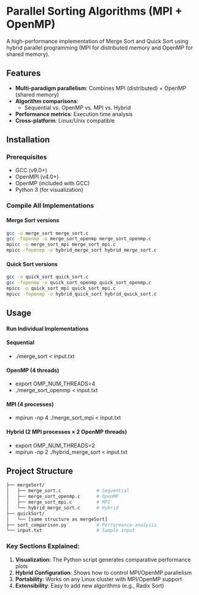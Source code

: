 # Parallel Sorting Algorithms (MPI + OpenMP)

A high-performance implementation of Merge Sort and Quick Sort using hybrid parallel programming (MPI for distributed memory and OpenMP for shared memory).

## Features

- **Multi-paradigm parallelism**: Combines MPI (distributed) + OpenMP (shared memory)
- **Algorithm comparisons**:
  - Sequential vs. OpenMP vs. MPI vs. Hybrid
- **Performance metrics**: Execution time analysis
- **Cross-platform**: Linux/Unix compatible

## Installation

### Prerequisites
- GCC (v9.0+)
- OpenMPI (v4.0+)
- OpenMP (included with GCC)
- Python 3 (for visualization)

### Compile All Implementations

#### Merge Sort versions
```bash
gcc -o merge_sort merge_sort.c
gcc -fopenmp -o merge_sort_openmp merge_sort_openmp.c 
mpicc -o merge_sort_mpi merge_sort_mpi.c
mpicc -fopenmp -o hybrid_merge_sort hybrid_merge_sort.c

```
#### Quick Sort versions
```bash
gcc -o quick_sort quick_sort.c
gcc -fopenmp -o quick_sort_openmp quick_sort_openmp.c
mpicc -o quick_sort_mpi quick_sort_mpi.c
mpicc -fopenmp -o hybrid_quick_sort hybrid_quick_sort.c
```

## Usage

#### Run Individual Implementations

#### Sequential
- ./merge_sort < input.txt

#### OpenMP (4 threads)
- export OMP_NUM_THREADS=4
- ./merge_sort_openmp < input.txt

#### MPI (4 processes)
- mpirun -np 4 ./merge_sort_mpi < input.txt

#### Hybrid (2 MPI processes × 2 OpenMP threads)
- export OMP_NUM_THREADS=2
- mpirun -np 2 ./hybrid_merge_sort < input.txt

## Project Structure
```bash
├── mergeSort/
│   ├── merge_sort.c             # Sequential
│   ├── merge_sort_openmp.c      # OpenMP
│   ├── merge_sort_mpi.c         # MPI
│   └── hybrid_merge_sort.c      # Hybrid
├── quickSort/
│   └── [same structure as mergeSort]
├── sort_comparison.py           # Performance analysis
└── input.txt                    # Sample input

```

### Key Sections Explained:
1. **Visualization**: The Python script generates comparative performance plots
2. **Hybrid Configuration**: Shows how to control MPI/OpenMP parallelism
3. **Portability**: Works on any Linux cluster with MPI/OpenMP support
4. **Extensibility**: Easy to add new algorithms (e.g., Radix Sort)



